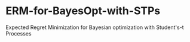 # ERM-for-BayesOpt-with-STPs
Expected Regret Minimization for Bayesian optimization with Student's-t Processes
